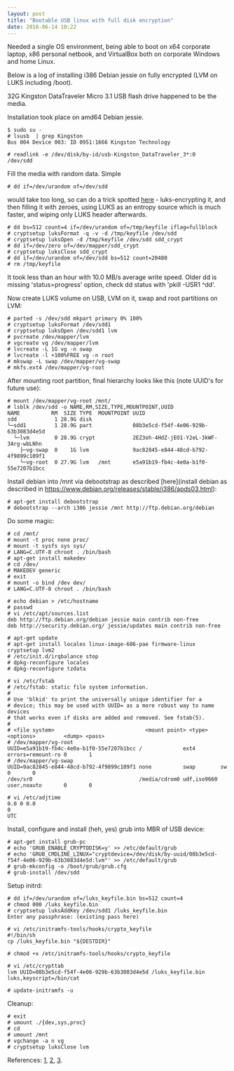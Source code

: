 ```yaml
---
layout: post
title: "Bootable USB linux with full disk encryption"
date: 2016-06-14 10:22
---
```


Needed a single OS environment, being able to boot on x64 corporate laptop, x86 personal netbook,
and VirtualBox both on corporate Windows and home Linux.

Below is a log of installing i386 Debian jessie on fully encrypted (LVM on LUKS including /boot).

32G Kingston DataTraveler Micro 3.1 USB flash drive happened to be the media.

Installation took place on amd64 Debian jessie.


~~~
$ sudo su -
# lsusb  | grep Kingston
Bus 004 Device 003: ID 0951:1666 Kingston Technology

# readlink -e /dev/disk/by-id/usb-Kingston_DataTraveler_3*:0
/dev/sdd
~~~

Fill the media with random data. Simple 

~~~
# dd if=/dev/urandom of=/dev/sdd
~~~

would take too long, so can do a trick spotted [here](https://www.linux.com/blog/how-full-encrypt-your-linux-system-lvm-luks) -
luks-encrypting it, and then filling it with zeroes, using LUKS as an entropy source which is much faster, and wiping only
LUKS header afterwards.

~~~
# dd bs=512 count=4 if=/dev/urandom of=/tmp/keyfile iflag=fullblock
# cryptsetup luksFormat -q -v -d /tmp/keyfile /dev/sdd
# cryptsetup luksOpen -d /tmp/keyfile /dev/sdd sdd_crypt
# dd if=/dev/zero of=/dev/mapper/sdd_crypt
# cryptsetup luksClose sdd_crypt
# dd if=/dev/urandom of=/dev/sdd bs=512 count=20480
# rm /tmp/keyfile
~~~

It took less than an hour with 10.0 MB/s average write speed.
Older dd is missing 'status=progress' option, check dd status with 'pkill -USR1 ^dd'.

Now create  LUKS volume on USB, LVM on it, swap and root partitions on LVM:

~~~
# parted -s /dev/sdd mkpart primary 0% 100%
# cryptsetup luksFormat /dev/sdd1
# cryptsetup luksOpen /dev/sdd1 lvm
# pvcreate /dev/mapper/lvm
# vgcreate vg /dev/mapper/lvm
# lvcreate -L 1G vg -n swap
# lvcreate -l +100%FREE vg -n root
# mkswap -L swap /dev/mapper/vg-swap
# mkfs.ext4 /dev/mapper/vg-root
~~~

After mounting root partition, final hierarchy looks like this (note UUID's for future use):

~~~
# mount /dev/mapper/vg-root /mnt/
# lsblk /dev/sdd -o NAME,RM,SIZE,TYPE,MOUNTPOINT,UUID
NAME          RM  SIZE TYPE  MOUNTPOINT UUID
sdd            1 28.9G disk             
└─sdd1         1 28.9G part             08b3e5cd-f54f-4e06-929b-63b3083d4e5d
  └─lvm        0 28.9G crypt            2EZ3oh-4HdZ-jEO1-Y2eL-3kWF-3Arg-wbLNhn
    ├─vg-swap  0    1G lvm              9ac82845-e844-48cd-b792-4f9899c109f1 
    └─vg-root  0 27.9G lvm   /mnt       e5a91b19-fb4c-4e0a-b1f0-55e7207b1bcc
~~~

Install debian into /mnt via debootstrap as described [here](install debian as described in https://www.debian.org/releases/stable/i386/apds03.html):

~~~
# apt-get install debootstrap
# debootstrap --arch i386 jessie /mnt http://ftp.debian.org/debian
~~~

Do some magic:

~~~
# cd /mnt/
# mount -t proc none proc/
# mount -t sysfs sys sys/
# LANG=C.UTF-8 chroot . /bin/bash
# apt-get install makedev
# cd /dev/
# MAKEDEV generic
# exit
# mount -o bind /dev dev/
# LANG=C.UTF-8 chroot . /bin/bash
~~~

~~~
# echo debian > /etc/hostname
# passwd
# vi /etc/apt/sources.list
deb http://ftp.debian.org/debian jessie main contrib non-free
deb http://security.debian.org/ jessie/updates main contrib non-free

# apt-get update
# apt-get install locales linux-image-686-pae firmware-linux cryptsetup lvm2
# /etc/init.d/irqbalance stop
# dpkg-reconfigure locales
# dpkg-reconfigure tzdata
~~~

~~~
# vi /etc/fstab
# /etc/fstab: static file system information.
#
# Use 'blkid' to print the universally unique identifier for a
# device; this may be used with UUID= as a more robust way to name devices
# that works even if disks are added and removed. See fstab(5).
#
# <file system>                             <mount point> <type>      <options>         <dump> <pass>
# /dev/mapper/vg-root
UUID=e5a91b19-fb4c-4e0a-b1f0-55e7207b1bcc /             ext4        errors=remount-ro 0       1
# /dev/mapper/vg-swap
UUID=9ac82845-e844-48cd-b792-4f9899c109f1 none          swap        sw                0       0
/dev/sr0                                  /media/cdrom0 udf,iso9660 user,noauto       0       0
~~~

~~~
# vi /etc/adjtime 
0.0 0 0.0
0
UTC
~~~

Install, configure and install (heh, yes) grub into MBR of USB device:

~~~
# apt-get install grub-pc
# echo 'GRUB_ENABLE_CRYPTODISK=y' >> /etc/default/grub
# echo 'GRUB_CMDLINE_LINUX="cryptdevice=/dev/disk/by-uuid/08b3e5cd-f54f-4e06-929b-63b3083d4e5d:lvm"' >> /etc/default/grub
# grub-mkconfig -o /boot/grub/grub.cfg
# grub-install /dev/sdd
~~~

Setup initrd:

~~~
# dd if=/dev/urandom of=/luks_keyfile.bin bs=512 count=4
# chmod 000 /luks_keyfile.bin
# cryptsetup luksAddKey /dev/sdd1 /luks_keyfile.bin 
Enter any passphrase: (existing pass here)

# vi /etc/initramfs-tools/hooks/crypto_keyfile
#!/bin/sh
cp /luks_keyfile.bin "${DESTDIR}"

# chmod +x /etc/initramfs-tools/hooks/crypto_keyfile

# vi /etc/crypttab 
lvm UUID=08b3e5cd-f54f-4e06-929b-63b3083d4e5d /luks_keyfile.bin luks,keyscript=/bin/cat

# update-initramfs -u
~~~

Cleanup:

~~~
# exit
# umount ./{dev,sys,proc}
# cd
# umount /mnt
# vgchange -a n vg
# cryptsetup luksClose lvm
~~~

References: [1](http://www.pavelkogan.com/2014/05/23/luks-full-disk-encryption/), [2](http://www.pavelkogan.com/2015/01/25/linux-mint-encryption/), [3](https://wiki.archlinux.org/index.php/Dm-crypt/Encrypting_an_entire_system).
